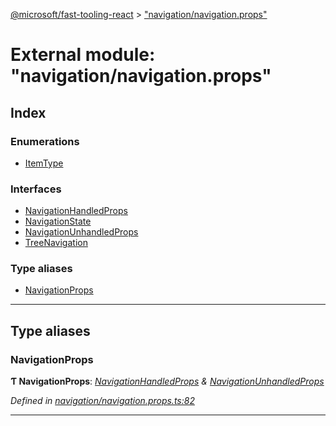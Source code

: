 [@microsoft/fast-tooling-react](../README.md) > ["navigation/navigation.props"](../modules/_navigation_navigation_props_.md)

# External module: "navigation/navigation.props"

## Index

### Enumerations

* [ItemType](../enums/_navigation_navigation_props_.itemtype.md)

### Interfaces

* [NavigationHandledProps](../interfaces/_navigation_navigation_props_.navigationhandledprops.md)
* [NavigationState](../interfaces/_navigation_navigation_props_.navigationstate.md)
* [NavigationUnhandledProps](../interfaces/_navigation_navigation_props_.navigationunhandledprops.md)
* [TreeNavigation](../interfaces/_navigation_navigation_props_.treenavigation.md)

### Type aliases

* [NavigationProps](_navigation_navigation_props_.md#navigationprops)

---

## Type aliases

<a id="navigationprops"></a>

###  NavigationProps

**Ƭ NavigationProps**: *[NavigationHandledProps](../interfaces/_navigation_navigation_props_.navigationhandledprops.md) & [NavigationUnhandledProps](../interfaces/_navigation_navigation_props_.navigationunhandledprops.md)*

*Defined in [navigation/navigation.props.ts:82](https://github.com/Microsoft/fast-dna/blob/164dd3ca/packages/fast-tooling-react/src/navigation/navigation.props.ts#L82)*

___

